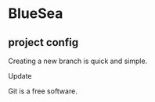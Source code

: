 # BlueSea

## project config

Creating a new branch is quick and simple.

Update

Git is a free software.

